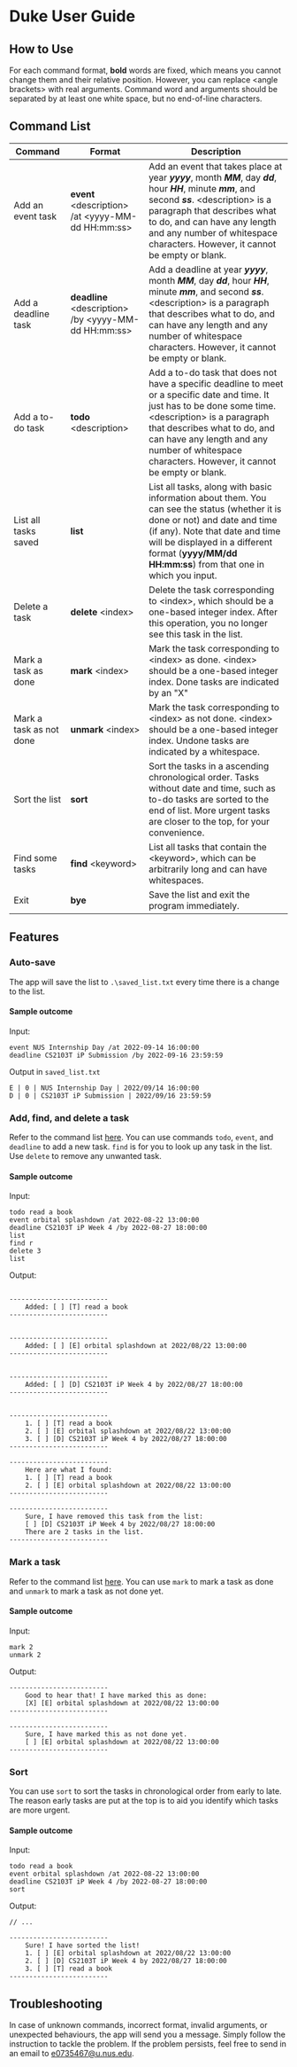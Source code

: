 # Duke User Guide
## How to Use
For each command format, **bold** words are fixed, which means you cannot change them and their relative position. However, you can replace \<angle brackets\> with real arguments. Command word and arguments should be separated by at least one white space, but no end-of-line characters.
## Command List
| Command | Format | Description |
|----|-----|-----|
| Add an event task | **event** \<description\> /at \<yyyy-MM-dd HH:mm:ss\> | Add an event that takes place at year **_yyyy_**, month **_MM_**, day **_dd_**, hour **_HH_**, minute **_mm_**, and second **_ss_**. \<description\> is a paragraph that describes what to do, and can have any length and any number of whitespace characters. However, it cannot be empty or blank. |
| Add a deadline task | **deadline** \<description\> /by \<yyyy-MM-dd HH:mm:ss\> | Add a deadline at year **_yyyy_**, month **_MM_**, day **_dd_**, hour **_HH_**, minute **_mm_**, and second **_ss_**. \<description\> is a paragraph that describes what to do, and can have any length and any number of whitespace characters. However, it cannot be empty or blank. |
| Add a to-do task | **todo** \<description\> | Add a to-do task that does not have a specific deadline to meet or a specific date and time. It just has to be done some time. \<description\> is a paragraph that describes what to do, and can have any length and any number of whitespace characters. However, it cannot be empty or blank. |
| List all tasks saved | **list** | List all tasks, along with basic information about them. You can see the status (whether it is done or not) and date and time (if any). Note that date and time will be displayed in a different format (**yyyy/MM/dd HH:mm:ss**) from that one in which you input. |
| Delete a task | **delete** \<index\> | Delete the task corresponding to \<index\>, which should be a one-based integer index. After this operation, you no longer see this task in the list. |
| Mark a task as done | **mark** \<index\> | Mark the task corresponding to \<index\> as done. \<index\> should be a one-based integer index. Done tasks are indicated by an "X" |
| Mark a task as not done | **unmark** \<index\> | Mark the task corresponding to \<index\> as not done. \<index\> should be a one-based integer index. Undone tasks are indicated by a whitespace. |
| Sort the list | **sort** | Sort the tasks in a ascending chronological order. Tasks without date and time, such as to-do tasks are sorted to the end of list. More urgent tasks are closer to the top, for your convenience. |
| Find some tasks | **find** \<keyword\> | List all tasks that contain the \<keyword\>, which can be arbitrarily long and can have whitespaces. |
| Exit | **bye** | Save the list and exit the program immediately. |

## Features
### Auto-save
The app will save the list to `.\saved_list.txt` every time there is a change to the list.
#### Sample outcome
Input:
```
event NUS Internship Day /at 2022-09-14 16:00:00
deadline CS2103T iP Submission /by 2022-09-16 23:59:59
```
Output in `saved_list.txt`
```
E | 0 | NUS Internship Day | 2022/09/14 16:00:00  
D | 0 | CS2103T iP Submission | 2022/09/16 23:59:59
```
### Add, find, and delete a task
Refer to the command list [here](#command-list). You can use commands `todo`, `event`, and `deadline` to add a new task. `find` is for you to look up any task in the list. Use `delete` to remove any unwanted task.
#### Sample outcome
Input:
```
todo read a book  
event orbital splashdown /at 2022-08-22 13:00:00  
deadline CS2103T iP Week 4 /by 2022-08-27 18:00:00  
list  
find r
delete 3
list
```
Output:
```
  
-------------------------  
    Added: [ ] [T] read a book  
-------------------------  
  
  
-------------------------  
    Added: [ ] [E] orbital splashdown at 2022/08/22 13:00:00  
-------------------------  
  
  
-------------------------  
    Added: [ ] [D] CS2103T iP Week 4 by 2022/08/27 18:00:00  
-------------------------  
  
  
-------------------------  
    1. [ ] [T] read a book  
    2. [ ] [E] orbital splashdown at 2022/08/22 13:00:00  
    3. [ ] [D] CS2103T iP Week 4 by 2022/08/27 18:00:00  
-------------------------
  
-------------------------  
    Here are what I found:  
    1. [ ] [T] read a book  
    2. [ ] [E] orbital splashdown at 2022/08/22 13:00:00  
-------------------------

-------------------------  
    Sure, I have removed this task from the list:  
    [ ] [D] CS2103T iP Week 4 by 2022/08/27 18:00:00  
    There are 2 tasks in the list.  
-------------------------
```

### Mark a task
Refer to the command list [here](#command-list). You can use `mark` to mark a task as done and `unmark` to mark a task as not done yet.
#### Sample outcome
Input:
```
mark 2
unmark 2
```
Output:
```
-------------------------  
    Good to hear that! I have marked this as done:  
    [X] [E] orbital splashdown at 2022/08/22 13:00:00  
-------------------------  

-------------------------  
    Sure, I have marked this as not done yet.  
    [ ] [E] orbital splashdown at 2022/08/22 13:00:00  
-------------------------
```

### Sort
You can use `sort` to sort the tasks in chronological order from early to late. The reason early tasks are put at the top is to aid you identify which tasks are more urgent.
#### Sample outcome
Input:
```
todo read a book 
event orbital splashdown /at 2022-08-22 13:00:00 
deadline CS2103T iP Week 4 /by 2022-08-27 18:00:00
sort
```
Output:
```
// ...

-------------------------
    Sure! I have sorted the list!
    1. [ ] [E] orbital splashdown at 2022/08/22 13:00:00
    2. [ ] [D] CS2103T iP Week 4 by 2022/08/27 18:00:00
    3. [ ] [T] read a book
-------------------------

```

## Troubleshooting
In case of unknown commands, incorrect format, invalid arguments, or unexpected behaviours, the app will send you a message. Simply follow the instruction to tackle the problem. If the problem persists, feel free to send in an email to e0735467@u.nus.edu.